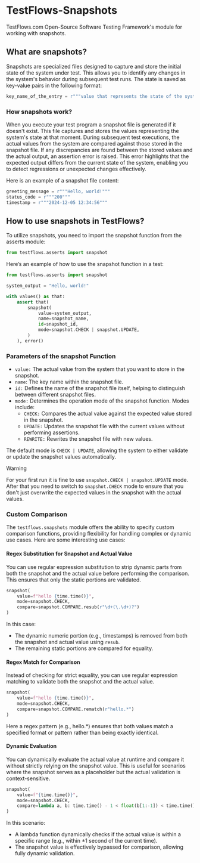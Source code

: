 # TestFlows-Snapshots
TestFlows.com Open-Source Software Testing Framework's module for working with snapshots. 

## What are snapshots?

Snapshots are specialized files designed to capture and store the initial state of the system under test. 
This allows you to identify any changes in the system's behavior during subsequent test runs. The state is saved as key-value pairs in the following format:

```python
key_name_of_the_entry = r"""value that represents the state of the system."""
```

### How snapshots work?
When you execute your test program a snapshot file is generated if it doesn't exist. This file captures and stores the values representing the system's state at that moment. During subsequent test executions, the actual values from the system are compared against those stored in the snapshot file.
If any discrepancies are found between the stored values and the actual output, an assertion error is raised. This error highlights that the expected output differs from the current state of the system, enabling you to detect regressions or unexpected changes effectively.

Here is an example of a snapshot file content:

```python
greeting_message = r"""Hello, world!"""
status_code = r"""200"""
timestamp = r"""2024-12-05 12:34:56"""
```

## How to use snapshots in TestFlows?

To utilize snapshots, you need to import the snapshot function from the asserts module:

```python
from testflows.asserts import snapshot
```

Here’s an example of how to use the snapshot function in a test:

```python
from testflows.asserts import snapshot

system_output = "Hello, world!"

with values() as that:
    assert that(
        snapshot(
            value=system_output,
            name=snapshot_name,
            id=snapshot_id,
            mode=snapshot.CHECK | snapshot.UPDATE,
        )
    ), error()
```

### Parameters of the snapshot Function
- `value:` The actual value from the system that you want to store in the snapshot.
- `name`: The key name within the snapshot file.
- `id:` Defines the name of the snapshot file itself, helping to distinguish between different snapshot files.
- `mode:` Determines the operation mode of the snapshot function. Modes include:
  - `CHECK:` Compares the actual value against the expected value stored in the snapshot.
  - `UPDATE:` Updates the snapshot file with the current values without performing assertions.
  - `REWRITE:` Rewrites the snapshot file with new values.

The default mode is `CHECK | UPDATE`, allowing the system to either validate or update the snapshot values automatically.

> [!WARNING]
> For your first run it is fine to use `snapshot.CHECK | snapshot.UPDATE` mode. After that you need to switch to `snapshot.CHECK` mode to ensure that you don't just overwrite the expected values in the snapshot with the actual values.

### Custom Comparison

The `testflows.snapshots` module offers the ability to specify custom comparison functions, providing flexibility for handling complex or dynamic use cases. Here are some interesting use cases:

#### Regex Substitution for Snapshot and Actual Value

You can use regular expression substitution to strip dynamic parts from both the snapshot and the actual value before performing the comparison. This ensures that only the static portions are validated.

```python
snapshot(
    value=f"hello {time.time()}",
    mode=snapshot.CHECK,
    compare=snapshot.COMPARE.resub(r"\d+(\.\d+)?")
)
```

In this case:

- The dynamic numeric portion (e.g., timestamps) is removed from both the snapshot and actual value using `resub`.
- The remaining static portions are compared for equality.

#### Regex Match for Comparison

Instead of checking for strict equality, you can use regular expression matching to validate both the snapshot and the actual value.

```python
snapshot(
    value=f"hello {time.time()}",
    mode=snapshot.CHECK,
    compare=snapshot.COMPARE.rematch(r"hello.*")
)
```

Here a regex pattern (e.g., hello.*) ensures that both values match a specified format or pattern rather than being exactly identical.


#### Dynamic Evaluation

You can dynamically evaluate the actual value at runtime and compare it without strictly relying on the snapshot value. This is useful for scenarios where the snapshot serves as a placeholder but the actual validation is context-sensitive.

```python
snapshot(
    value=f"{time.time()}",
    mode=snapshot.CHECK,
    compare=lambda a, b: time.time() - 1 < float(b[1:-1]) < time.time() + 1
)
```

In this scenario:

- A lambda function dynamically checks if the actual value is within a specific range (e.g., within ±1 second of the current time).
- The snapshot value is effectively bypassed for comparison, allowing fully dynamic validation.